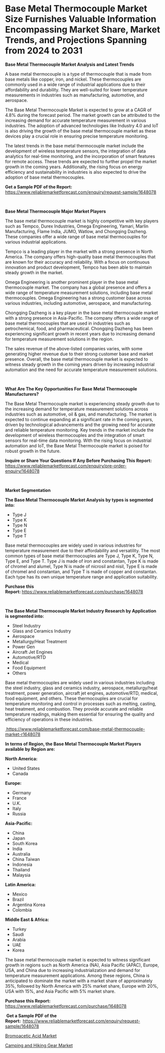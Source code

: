 <p><h1>Base Metal Thermocouple Market Size Furnishes Valuable Information Encompassing Market Share, Market Trends, and Projections Spanning from 2024 to 2031</h1></p><p><strong>Base Metal Thermocouple Market Analysis and Latest Trends</strong></p>
<p><p>A base metal thermocouple is a type of thermocouple that is made from base metals like copper, iron, and nickel. These thermocouples are commonly used in a wide range of industrial applications due to their affordability and durability. They are well-suited for lower temperature measurements in industries such as manufacturing, automotive, and aerospace.</p><p>The Base Metal Thermocouple Market is expected to grow at a CAGR of 4.8% during the forecast period. The market growth can be attributed to the increasing demand for accurate temperature measurement in various industries. The adoption of advanced technologies like Industry 4.0 and IoT is also driving the growth of the base metal thermocouple market as these devices play a crucial role in ensuring precise temperature monitoring.</p><p>The latest trends in the base metal thermocouple market include the development of wireless temperature sensors, the integration of data analytics for real-time monitoring, and the incorporation of smart features for remote access. These trends are expected to further propel the market growth in the coming years. Additionally, the rising focus on energy efficiency and sustainability in industries is also expected to drive the adoption of base metal thermocouples.</p></p>
<p><strong>Get a Sample PDF of the Report:&nbsp;</strong> <a href="https://www.reliablemarketforecast.com/enquiry/request-sample/1648078">https://www.reliablemarketforecast.com/enquiry/request-sample/1648078</a></p>
<p>&nbsp;</p>
<p><strong>Base Metal Thermocouple Major Market Players</strong></p>
<p><p>The base metal thermocouple market is highly competitive with key players such as Tempco, Durex Industries, Omega Engineering, Yamari, Marlin Manufacturing, Flame India, JUMO, Watlow, and Chongqing Dazheng. These companies offer a wide range of base metal thermocouples for various industrial applications.</p><p>Tempco is a leading player in the market with a strong presence in North America. The company offers high-quality base metal thermocouples that are known for their accuracy and reliability. With a focus on continuous innovation and product development, Tempco has been able to maintain steady growth in the market.</p><p>Omega Engineering is another prominent player in the base metal thermocouple market. The company has a global presence and offers a wide range of temperature measurement solutions, including base metal thermocouples. Omega Engineering has a strong customer base across various industries, including automotive, aerospace, and manufacturing.</p><p>Chongqing Dazheng is a key player in the base metal thermocouple market with a strong presence in Asia-Pacific. The company offers a wide range of base metal thermocouples that are used in industries such as petrochemical, food, and pharmaceutical. Chongqing Dazheng has been experiencing significant growth in recent years due to increasing demand for temperature measurement solutions in the region.</p><p>The sales revenue of the above-listed companies varies, with some generating higher revenue due to their strong customer base and market presence. Overall, the base metal thermocouple market is expected to witness steady growth in the coming years driven by increasing industrial automation and the need for accurate temperature measurement solutions.</p></p>
<p>&nbsp;</p>
<p><strong>What Are The Key Opportunities For Base Metal Thermocouple Manufacturers?</strong></p>
<p><p>The Base Metal Thermocouple market is experiencing steady growth due to the increasing demand for temperature measurement solutions across industries such as automotive, oil & gas, and manufacturing. The market is expected to continue expanding at a significant rate in the coming years, driven by technological advancements and the growing need for accurate and reliable temperature monitoring. Key trends in the market include the development of wireless thermocouples and the integration of smart sensors for real-time data monitoring. With the rising focus on industrial automation and IoT, the Base Metal Thermocouple market is poised for robust growth in the future.</p></p>
<p><strong>Inquire or Share Your Questions If Any Before Purchasing This Report:</strong> <a href="https://www.reliablemarketforecast.com/enquiry/pre-order-enquiry/1648078">https://www.reliablemarketforecast.com/enquiry/pre-order-enquiry/1648078</a></p>
<p>&nbsp;</p>
<p><strong>Market Segmentation</strong></p>
<p><strong>The Base Metal Thermocouple Market Analysis by types is segmented into:</strong></p>
<p><ul><li>Type J</li><li>Type K</li><li>Type N</li><li>Type E</li><li>Type T</li></ul></p>
<p><p>Base metal thermocouples are widely used in various industries for temperature measurement due to their affordability and versatility. The most common types of base metal thermocouples are Type J, Type K, Type N, Type E, and Type T. Type J is made of iron and constantan, Type K is made of chromel and alumel, Type N is made of nicrosil and nisil, Type E is made of chromel and constantan, and Type T is made of copper and constantan. Each type has its own unique temperature range and application suitability.</p></p>
<p><strong>Purchase this Report:&nbsp;</strong><a href="https://www.reliablemarketforecast.com/purchase/1648078">https://www.reliablemarketforecast.com/purchase/1648078</a></p>
<p>&nbsp;</p>
<p><strong>The Base Metal Thermocouple Market Industry Research by Application is segmented into:</strong></p>
<p><ul><li>Steel Industry</li><li>Glass and Ceramics Industry</li><li>Aerospace</li><li>Metallurgy/Heat Treatment</li><li>Power Gen</li><li>Aircraft Jet Engines</li><li>Automotive/RTD</li><li>Medical</li><li>Food Equipment</li><li>Others</li></ul></p>
<p><p>Base metal thermocouples are widely used in various industries including the steel industry, glass and ceramics industry, aerospace, metallurgy/heat treatment, power generation, aircraft jet engines, automotive/RTD, medical, food equipment, and others. These thermocouples are crucial for temperature monitoring and control in processes such as melting, casting, heat treatment, and combustion. They provide accurate and reliable temperature readings, making them essential for ensuring the quality and efficiency of operations in these industries.</p></p>
<p><a href="https://www.reliablemarketforecast.com/base-metal-thermocouple-market-r1648078">&nbsp;https://www.reliablemarketforecast.com/base-metal-thermocouple-market-r1648078</a></p>
<p><strong>In terms of Region, the Base Metal Thermocouple Market Players available by Region are:</strong></p>
<p>
    <p> <strong> North America: </strong>
        <ul>
            <li>United States</li>
            <li>Canada</li>
        </ul>
        </p> 
    <p> <strong> Europe: </strong>
        <ul>
            <li>Germany</li>
            <li>France</li>
            <li>U.K.</li>
            <li>Italy</li>
            <li>Russia</li>
        </ul>
        </p> 
    <p> <strong> Asia-Pacific: </strong>
        <ul>
            <li>China</li>
            <li>Japan</li>
            <li>South Korea</li>
            <li>India</li>
            <li>Australia</li>
            <li>China Taiwan</li>
            <li>Indonesia</li>
            <li>Thailand</li>
            <li>Malaysia</li>
        </ul>
        </p> 
    <p> <strong> Latin America: </strong>
        <ul>
            <li>Mexico</li>
            <li>Brazil</li>
            <li>Argentina Korea</li>
            <li>Colombia</li>
        </ul>
        </p> 
    <p> <strong> Middle East & Africa: </strong>
        <ul>
            <li>Turkey</li>
            <li>Saudi</li>
            <li>Arabia</li>
            <li>UAE</li>
            <li>Korea</li>
        </ul>
    </p>
    </p>
<p><p>The base metal thermocouple market is expected to witness significant growth in regions such as North America (NA), Asia Pacific (APAC), Europe, USA, and China due to increasing industrialization and demand for temperature measurement applications. Among these regions, China is anticipated to dominate the market with a market share of approximately 35%, followed by North America with 25% market share, Europe with 20%, USA with 15%, and Asia Pacific with 5% market share.</p></p>
<p><strong>Purchase this Report: </strong><a href="https://www.reliablemarketforecast.com/purchase/1648078">https://www.reliablemarketforecast.com/purchase/1648078</a></p>
<p>&nbsp;<strong>Get a Sample PDF of the Report:&nbsp;&nbsp;</strong><a href="https://www.reliablemarketforecast.com/enquiry/request-sample/1648078">https://www.reliablemarketforecast.com/enquiry/request-sample/1648078</a></p>
<p><strong></strong></p>
<p><p><a href="https://view.publitas.com/reportprime-1/bromoacetic-acid-market-a-global-and-regional-analysis-focus-on-region-country-level-analysis-and-competitive-landscape-analysis-and-forecast-2024-2031/">Bromoacetic Acid Market</a></p><p><a href="https://github.com/garethgwrecovery/Market-Research-Report-List-1/blob/main/camping-and-hiking-gear-market.md">Camping and Hiking Gear Market</a></p></p>